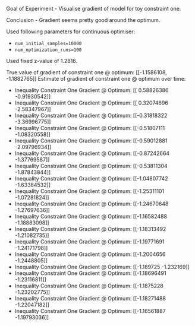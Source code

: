Goal of Experiment - Visualise gradient of model for toy constraint one.

Conclusion - Gradient seems pretty good around the optimum.

Used following parameters for continuous optimiser:
- `num_initial_samples=10000`
- `num_optimization_runs=100`

Used fixed z-value of 1.2816.

True value of gradient of constraint one @ optimum: [[-1.1586108, -1.1882765]]
Estimate of gradient of constraint one @ optimum over time:

- Inequality Constraint One Gradient @ Optimum: [[ 0.58826386 -0.91930542]]
- Inequality Constraint One Gradient @ Optimum: [[ 0.32074696 -2.58347967]]
- Inequality Constraint One Gradient @ Optimum: [[-0.31818322 -3.36996775]]
- Inequality Constraint One Gradient @ Optimum: [[-0.51807111 -1.08320558]]
- Inequality Constraint One Gradient @ Optimum: [[-0.59012881 -2.09796934]]
- Inequality Constraint One Gradient @ Optimum: [[-0.87242664 -1.37769587]]
- Inequality Constraint One Gradient @ Optimum: [[-0.53811304 -1.87843844]]
- Inequality Constraint One Gradient @ Optimum: [[-1.04807742 -1.63384532]]
- Inequality Constraint One Gradient @ Optimum: [[-1.25311101 -1.07281824]]
- Inequality Constraint One Gradient @ Optimum: [[-1.24670648 -1.27697636]]
- Inequality Constraint One Gradient @ Optimum: [[-1.16582488 -1.18883098]]
- Inequality Constraint One Gradient @ Optimum: [[-1.18313492 -1.21082735]]
- Inequality Constraint One Gradient @ Optimum: [[-1.19771691 -1.24171798]]
- Inequality Constraint One Gradient @ Optimum: [[-1.2004656 -1.2448805]]
- Inequality Constraint One Gradient @ Optimum: [[-1.189725 -1.232169]]
- Inequality Constraint One Gradient @ Optimum: [[-1.18696491 -1.23116811]]
- Inequality Constraint One Gradient @ Optimum: [[-1.1875228  -1.23202775]]
- Inequality Constraint One Gradient @ Optimum: [[-1.18271488 -1.22047182]]
- Inequality Constraint One Gradient @ Optimum: [[-1.16561887 -1.19793036]]